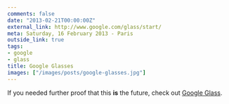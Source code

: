 ```yaml
---
comments: false
date: "2013-02-21T00:00:00Z"
external_link: http://www.google.com/glass/start/
meta: Saturday, 16 February 2013 - Paris
outside_link: true
tags:
- google
- glass
title: Google Glasses
images: ["/images/posts/google-glasses.jpg"]
---
```


If you needed further proof that this **is** the future, check out [Google Glass](http://www.google.com/glass/start/).

